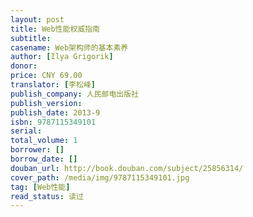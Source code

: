 ```yaml
---
layout: post
title: Web性能权威指南
subtitle: 
casename: Web架构师的基本素养
author: [Ilya Grigorik]
donor: 
price: CNY 69.00
translator: [李松峰]
publish_company: 人民邮电出版社
publish_version: 
publish_date: 2013-9
isbn: 9787115349101
serial: 
total_volume: 1
borrower: []
borrow_date: []
douban_url: http://book.douban.com/subject/25856314/
cover_path: /media/img/9787115349101.jpg
tag: [Web性能]
read_status: 读过
---
```

